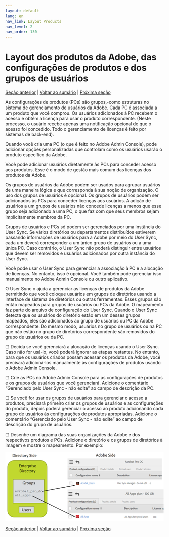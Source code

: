 ```yaml
---
layout: default
lang: en
nav_link: Layout Products
nav_level: 2
nav_order: 130
---
```


# Layout dos produtos da Adobe, das configurações de produtos e dos grupos de usuários

[Seção anterior](layout_orgs.md) \| [Voltar ao sumário](index.md) \| [Próxima seção](decide_deletion_policy.md)

As configurações de produtos (PCs) são grupos,-como estruturas no sistema de gerenciamento de usuários da Adobe.  Cada PC é associada a um produto que você comprou.  Os usuários adicionados à PC recebem o acesso e obtêm a licença para usar o produto correspondente.  (Neste processo, o usuário recebe apenas uma notificação opcional de que o acesso foi concedido.  Todo o gerenciamento de licenças é feito por sistemas de back-end).

Quando você cria uma PC (o que é feito no Adobe Admin Console), pode adicionar opções personalizadas que controlam como os usuários usarão o produto específico da Adobe.

Você pode adicionar usuários diretamente às PCs para conceder acesso aos produtos.  Esse é o modo de gestão mais comum das licenças dos produtos da Adobe.

Os grupos de usuários da Adobe podem ser usados para agrupar usuários de uma maneira lógica e que corresponda à sua noção de organização.  O uso dos grupos de usuários é opcional.  Os grupos de usuários podem ser adicionados às PCs para conceder licenças aos usuários.  A adição de usuários a um grupos de usuários não concede licenças a menos que esse grupo seja adicionado a uma PC, o que faz com que seus membros sejam implicitamente membros da PC.


Grupos de usuários e PCs só podem ser gerenciados por uma instância do User Sync.  Se vários diretórios ou departamentos distribuídos estiverem passando informações de usuários para a Adobe por meio do User Sync, cada um deverá corresponder a um único grupo de usuários ou a uma única PC.  Caso contrário, o User Sync não poderá distinguir entre usuários que devem ser removidos e usuários adicionados por outra instância do User Sync.

Você pode usar o User Sync para gerenciar a associação à PC e a alocação de licenças.  No entanto, isso é opcional.  Você também pode gerenciar isso manualmente no Adobe Admin Console ou outro aplicativo.

O User Sync o ajuda a gerenciar as licenças de produtos da Adobe permitindo que você coloque usuários em grupos de diretórios usando a interface de sistema de diretórios ou outras ferramentas.  Esses grupos são então mapeados para grupos de usuários ou PCs da Adobe.  O mapeamento faz parte do arquivo de configuração do User Sync.  Quando o User Sync detecta que os usuários do diretório estão em um desses grupos mapeados, eles são adicionados ao grupo de usuários ou PC da Adobe correspondente.  Do mesmo modo, usuários no grupo de usuários ou na PC que não estão no grupo de diretórios correspondente são removidos do grupo de usuários ou da PC.

&#9744; Decida se você gerenciará a alocação de licenças usando o User Sync.  Caso não for usá-lo, você poderá ignorar as etapas restantes. No entanto, para que os usuários criados possam acessar os produtos da Adobe, você precisará adicioná-los manualmente às configurações de produtos usando o Adobe Admin Console. 

&#9744; Crie as PCs no Adobe Admin Console para as configurações de produtos e os grupos de usuários que você gerenciará.  Adicione o comentário “Gerenciado pelo User Sync - não edite” ao campo de descrição da PC.

&#9744; Se você for usar os grupos de usuários para gerenciar o acesso a produtos, precisará primeiro criar os grupos de usuários e as configurações do produto, depois poderá gerenciar o acesso ao produto adicionando cada grupo de usuários às configurações de produtos apropriadas. Adicione o comentário “Gerenciado pelo User Sync - não edite” ao campo de descrição do grupo de usuários.


&#9744; Desenhe um diagrama das suas organizações da Adobe e dos respectivos produtos e PCs.  Adicione o diretório e os grupos de diretórios à imagem e mostre o mapeamento.  Por exemplo:

![img](images/layout_products_map.png)





[Seção anterior](layout_orgs.md) \| [Voltar ao sumário](index.md) \| [Próxima seção](decide_deletion_policy.md)

